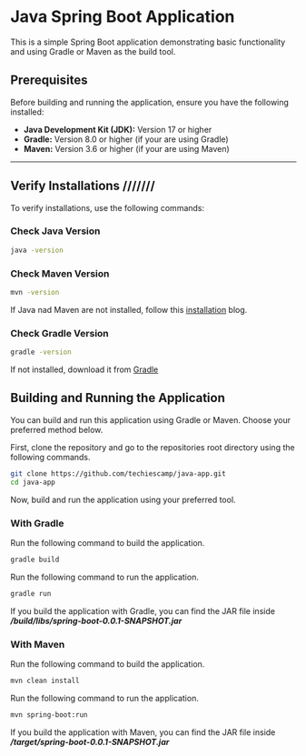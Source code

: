 # Java Spring Boot Application

This is a simple Spring Boot application demonstrating basic functionality and using Gradle or Maven as the build tool.

## Prerequisites
Before building and running the application, ensure you have the following installed:
- **Java Development Kit (JDK):** Version 17 or higher
- **Gradle:** Version 8.0 or higher (if your are using Gradle)
- **Maven:** Version 3.6 or higher (if your are using Maven)

---

## Verify Installations ///////
To verify installations, use the following commands:

### Check Java Version
```bash
java -version
```

### Check Maven Version
```bash
mvn -version
```
If Java nad Maven are not installed, follow this [installation](https://devopscube.com/install-maven-guide/) blog.

### Check Gradle Version
```bash
gradle -version
```
If not installed, download it from [Gradle](https://gradle.org/install)

## Building and Running the Application

You can build and run this application using Gradle or Maven. Choose your preferred method below.

First, clone the repository and go to the repositories root directory using the following commands.

```bash
git clone https://github.com/techiescamp/java-app.git
cd java-app
```

Now, build and run the application using your preferred tool.

### With Gradle

Run the following command to build the application.

```bash
gradle build
```

Run the following command to run the application.

```bash
gradle run
```

If you build the application with Gradle, you can find the JAR file inside ***/build/libs/spring-boot-0.0.1-SNAPSHOT.jar***

### With Maven

Run the following command to build the application.

```bash
mvn clean install
```

Run the following command to run the application.

```bash
mvn spring-boot:run
```

If you build the application with Maven, you can find the JAR file inside ***/target/spring-boot-0.0.1-SNAPSHOT.jar***

